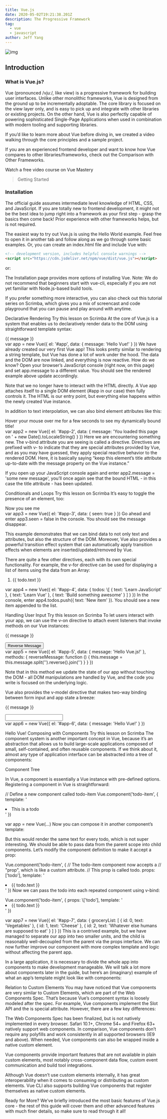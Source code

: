 ```yaml
---
title: Vue.js
date: 2020-05-02T19:21:38.201Z
description: The Progressive Framework
tag:
  - vue
  - javascript
author: Jeff Yang
---
```

![img](images/damowang.jpg "img")

## Introduction

### What is Vue.js?

Vue (pronounced /vjuː/, like view) is a progressive framework for building user interfaces. Unlike other monolithic frameworks, Vue is designed from the ground up to be incrementally adoptable. The core library is focused on the view layer only, and is easy to pick up and integrate with other libraries or existing projects. On the other hand, Vue is also perfectly capable of powering sophisticated Single-Page Applications when used in combination with modern tooling and supporting libraries.

If you’d like to learn more about Vue before diving in, we created a video walking through the core principles and a sample project.

If you are an experienced frontend developer and want to know how Vue compares to other libraries/frameworks, check out the Comparison with Other Frameworks.

Watch a free video course on Vue Mastery

> Getting Started

### Installation

The official guide assumes intermediate level knowledge of HTML, CSS, and JavaScript. If you are totally new to frontend development, it might not be the best idea to jump right into a framework as your first step - grasp the basics then come back! Prior experience with other frameworks helps, but is not required.

The easiest way to try out Vue.js is using the Hello World example. Feel free to open it in another tab and follow along as we go through some basic examples. Or, you can create an index.html file and include Vue with:

```html
<!-- development version, includes helpful console warnings -->
<script src="https://cdn.jsdelivr.net/npm/vue/dist/vue.js"></script>
```

or:

<!-- production version, optimized for size and speed -->

<script src="https://cdn.jsdelivr.net/npm/vue"></script>

The Installation page provides more options of installing Vue. Note: We do not recommend that beginners start with vue-cli, especially if you are not yet familiar with Node.js-based build tools.

If you prefer something more interactive, you can also check out this tutorial series on Scrimba, which gives you a mix of screencast and code playground that you can pause and play around with anytime.

Declarative Rendering Try this lesson on Scrimba
At the core of Vue.js is a system that enables us to declaratively render data to the DOM using straightforward template syntax:

<div id="app">
  {{ message }}
</div>
var app = new Vue({
  el: '#app',
  data: {
    message: 'Hello Vue!'
  }
})
We have already created our very first Vue app! This looks pretty similar to rendering a string template, but Vue has done a lot of work under the hood. The data and the DOM are now linked, and everything is now reactive. How do we know? Open your browser’s JavaScript console (right now, on this page) and set app.message to a different value. You should see the rendered example above update accordingly.

Note that we no longer have to interact with the HTML directly. A Vue app attaches itself to a single DOM element (#app in our case) then fully controls it. The HTML is our entry point, but everything else happens within the newly created Vue instance.

In addition to text interpolation, we can also bind element attributes like this:

<div id="app-2">
  <span v-bind:title="message">
    Hover your mouse over me for a few seconds
    to see my dynamically bound title!
  </span>
</div>
var app2 = new Vue({
  el: '#app-2',
  data: {
    message: 'You loaded this page on ' + new Date().toLocaleString()
  }
})
Here we are encountering something new. The v-bind attribute you are seeing is called a directive. Directives are prefixed with v- to indicate that they are special attributes provided by Vue, and as you may have guessed, they apply special reactive behavior to the rendered DOM. Here, it is basically saying “keep this element’s title attribute up-to-date with the message property on the Vue instance.”

If you open up your JavaScript console again and enter app2.message = 'some new message', you’ll once again see that the bound HTML - in this case the title attribute - has been updated.

Conditionals and Loops Try this lesson on Scrimba
It’s easy to toggle the presence of an element, too:

<div id="app-3">
  <span v-if="seen">Now you see me</span>
</div>
var app3 = new Vue({
  el: '#app-3',
  data: {
    seen: true
  }
})
Go ahead and enter app3.seen = false in the console. You should see the message disappear.

This example demonstrates that we can bind data to not only text and attributes, but also the structure of the DOM. Moreover, Vue also provides a powerful transition effect system that can automatically apply transition effects when elements are inserted/updated/removed by Vue.

There are quite a few other directives, each with its own special functionality. For example, the v-for directive can be used for displaying a list of items using the data from an Array:

<div id="app-4">
  <ol>
    <li v-for="todo in todos">
      {{ todo.text }}
    </li>
  </ol>
</div>
var app4 = new Vue({
  el: '#app-4',
  data: {
    todos: \[
      { text: 'Learn JavaScript' },
      { text: 'Learn Vue' },
      { text: 'Build something awesome' }
    ]
  }
})
In the console, enter app4.todos.push({ text: 'New item' }). You should see a new item appended to the list.

Handling User Input Try this lesson on Scrimba
To let users interact with your app, we can use the v-on directive to attach event listeners that invoke methods on our Vue instances:

<div id="app-5">
  <p>{{ message }}</p>
  <button v-on:click="reverseMessage">Reverse Message</button>
</div>
var app5 = new Vue({
  el: '#app-5',
  data: {
    message: 'Hello Vue.js!'
  },
  methods: {
    reverseMessage: function () {
      this.message = this.message.split('').reverse().join('')
    }
  }
})

Note that in this method we update the state of our app without touching the DOM - all DOM manipulations are handled by Vue, and the code you write is focused on the underlying logic.

Vue also provides the v-model directive that makes two-way binding between form input and app state a breeze:

<div id="app-6">
  <p>{{ message }}</p>
  <input v-model="message">
</div>
var app6 = new Vue({
  el: '#app-6',
  data: {
    message: 'Hello Vue!'
  }
})

Hello Vue! Composing with Components
Try this lesson on Scrimba
The component system is another important concept in Vue, because it’s an abstraction that allows us to build large-scale applications composed of small, self-contained, and often reusable components. If we think about it, almost any type of application interface can be abstracted into a tree of components:

Component Tree

In Vue, a component is essentially a Vue instance with pre-defined options. Registering a component in Vue is straightforward:

// Define a new component called todo-item Vue.component('todo-item', {
  template: '<li>This is a todo</li>' })

var app = new Vue(...) Now you can compose it in another component’s template:

<ol>
  <!-- Create an instance of the todo-item component -->
  <todo-item></todo-item>
</ol>
But this would render the same text for every todo, which is not super interesting. We should be able to pass data from the parent scope into child components. Let’s modify the component definition to make it accept a prop:

Vue.component('todo-item', {   // The todo-item component now accepts a
  // "prop", which is like a custom attribute.
  // This prop is called todo.
  props: \['todo'],   template: '<li>{{ todo.text }}</li>' })
Now we can pass the todo into each repeated component using v-bind:

<div id="app-7">
  <ol>
    <!--
      Now we provide each todo-item with the todo object
      it's representing, so that its content can be dynamic.
      We also need to provide each component with a "key",
      which will be explained later.
    -->
    <todo-item
      v-for="item in groceryList"
      v-bind:todo="item"
      v-bind:key="item.id"
    ></todo-item>
  </ol>
</div>
Vue.component('todo-item', {
  props: \['todo'],
  template: '<li>{{ todo.text }}</li>'
})

var app7 = new Vue({   el: '#app-7',
  data: {
    groceryList: \[       { id: 0, text: 'Vegetables' },
      { id: 1, text: 'Cheese' },
      { id: 2, text: 'Whatever else humans are supposed to eat' }
    ]   }
})
This is a contrived example, but we have managed to separate our app into two smaller units, and the child is reasonably well-decoupled from the parent via the props interface. We can now further improve our <todo-item> component with more complex template and logic without affecting the parent app.

In a large application, it is necessary to divide the whole app into components to make development manageable. We will talk a lot more about components later in the guide, but here’s an (imaginary) example of what an app’s template might look like with components:

<div id="app">
  <app-nav></app-nav>
  <app-view>
    <app-sidebar></app-sidebar>
    <app-content></app-content>
  </app-view>
</div>
Relation to Custom Elements
You may have noticed that Vue components are very similar to Custom Elements, which are part of the Web Components Spec. That’s because Vue’s component syntax is loosely modeled after the spec. For example, Vue components implement the Slot API and the is special attribute. However, there are a few key differences:

The Web Components Spec has been finalized, but is not natively implemented in every browser. Safari 10.1+, Chrome 54+ and Firefox 63+ natively support web components. In comparison, Vue components don’t require any polyfills and work consistently in all supported browsers (IE9 and above). When needed, Vue components can also be wrapped inside a native custom element.

Vue components provide important features that are not available in plain custom elements, most notably cross-component data flow, custom event communication and build tool integrations.

Although Vue doesn’t use custom elements internally, it has great interoperability when it comes to consuming or distributing as custom elements. Vue CLI also supports building Vue components that register themselves as native custom elements.

Ready for More? We’ve briefly introduced the most basic features of Vue.js core - the rest of this guide will cover them and other advanced features with much finer details, so make sure to read through it all!